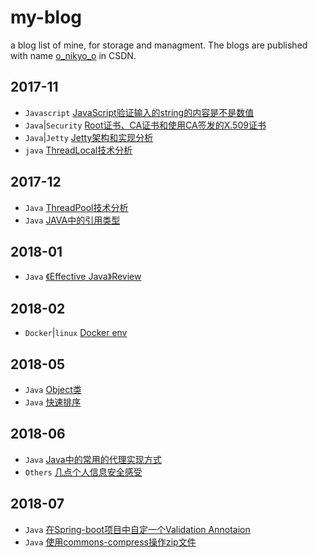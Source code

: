 # my-blog

a blog list of mine, for storage and managment. The blogs are published with name [o_nikyo_o](http://blog.csdn.net/o_nikyo_o) in CSDN.

## 2017-11

- `Javascript` [JavaScript验证输入的string的内容是不是数值](./JavaScript验证输入的string的内容是不是数值.md)
- `Java`|`Security` [Root证书、CA证书和使用CA签发的X.509证书](./Root证书、CA证书和使用CA签发的X.509证书.md)
- `Java`|`Jetty` [Jetty架构和实现分析](./Jetty架构和实现分析.md)
- `java` [ThreadLocal技术分析](./ThreadLocal技术分析.md)

## 2017-12

- `Java` [ThreadPool技术分析](./ThreadPool技术分析.md)
- `Java` [JAVA中的引用类型](./JAVA中的引用类型.md)

## 2018-01

- `Java` [《Effective Java》Review](./Effective_Java_Review.md)


## 2018-02

- `Docker`|`linux` [Docker env](./docker_issue.md)

## 2018-05

- `Java` [Object类](./Object.md)
- `Java` [快速排序](./q_sort.md)

## 2018-06

- `Java` [Java中的常用的代理实现方式](./proxy.md)
- `Others` [几点个人信息安全感受](./security.md)

## 2018-07

- `Java` [在Spring-boot项目中自定一个Validation Annotaion](./customize_validation.md)
- `Java` [使用commons-compress操作zip文件](./zip_and_unzip.md)
